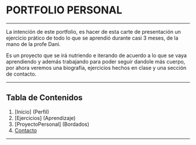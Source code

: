 # PORTFOLIO PERSONAL
***
La intención de este portfolio, es hacer de esta carte de presentación un ejercicio prático de todo
lo que se aprendió durante casi 3 meses, de la mano de la profe Dani.

Es un proyecto que se irá nutriendo e iterando
de acuerdo a lo que se vaya aprendiendo y además
trabajando para poder seguir dandole más cuerpo,
por ahora veremos una biografía, ejercicios hechos en clase y una sección de contacto.

***

## Tabla de Contenidos
1.  [Inicio] (Perfil)
2.  [Ejercicios] (Aprendizaje)
3.  [ProyectoPersonal] (Bordados)
4.  [Contacto](¡Hablemos!)

***

